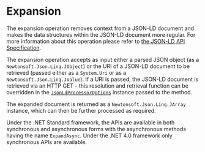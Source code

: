 # Expansion

The expansion operation removes context from a JSON-LD document and makes the data structures within the JSON-LD document more regular. For more information about this operation please refer to [the JSON-LD API Specification](https://json-ld.org/spec/latest/json-ld-api/index.html#expansion).

The expansion operation accepts as input either a parsed JSON object (as a `Newtonsoft.Json.Linq.JObject`) or the URI of a JSON-LD document to be retrieved (passed either as a `System.Uri` or as a `Newtonsoft.Json.Linq.JValue`). If a URI is passed, the JSON-LD document is retrieved via an HTTP GET - this resolution and retrieval function can be overridden in the [`JsonLdProcessorOptions`](JsonLd-ProcessorOptions.md) instance passed to the method.

The expanded document is returned as a `Newtonsoft.Json.Linq.JArray` instance, which can then be further processed as required.

Under the .NET Standard framework, the APIs are available in both synchronous and asynchronous forms with the asynchronous methods having the name `ExpandAsync`. Under the .NET 4.0 framework only synchronous APIs are available.